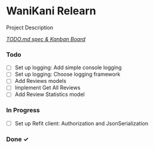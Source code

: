# WaniKani Relearn

Project Description

<em>[TODO.md spec & Kanban Board](https://bit.ly/3fCwKfM)</em>

### Todo

- [ ] Set up logging: Add simple console logging  
- [ ] Set up logging: Choose logging framework  
- [ ] Add Reviews models  
- [ ] Implement Get All Reviews  
- [ ] Add Review Statistics model  

### In Progress

- [ ] Set up Refit client: Authorization and JsonSerialization  

### Done ✓


